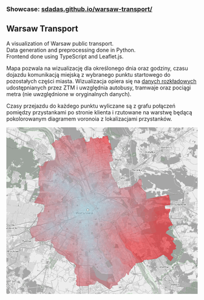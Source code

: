 ### Showcase: [sdadas.github.io/warsaw-transport/](https://sdadas.github.io/warsaw-transport/)

## Warsaw Transport

A visualization of Warsaw public transport.<br/>
Data generation and preprocessing done in Python.<br/>
Frontend done using TypeScript and Leaflet.js.

Mapa pozwala na wizualizację dla określonego dnia oraz godziny, czasu dojazdu komunikacją miejską z wybranego punktu startowego do pozostałych części miasta.
Wizualizacja opiera się na [danych rozkładowych](http://www.ztm.waw.pl/?c=628) udostępnianych przez ZTM i uwzględnia autobusy, tramwaje oraz pociągi metra (nie uwzględnione w oryginalnych danych).

Czasy przejazdu do każdego punktu wyliczane są z grafu połączeń pomiędzy przystankami po stronie klienta i rzutowane na warstwę będącą pokolorowanym diagramem voronoia z lokalizacjami przystanków.

![screenshot](docs/screen.png)